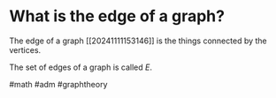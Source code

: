 # What is the edge of a graph? 
The edge of a graph [[20241111153146]] is the things connected by the vertices.

The set of edges of a graph is called $E$.

#math #adm #graphtheory